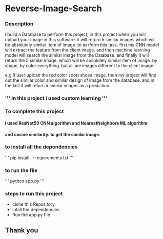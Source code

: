 # Reverse-Image-Search
### Description
i build a Database to perform this project, in this project when you will upload your image in this software. it will return 5  similar  images which will be absolutely similar item of image.
 to perform this task. first my CNN model will extract the feature from the client image. and then machine learning model will search the similar image from the Database. and finally it will return the 5 similar image. which will be absolutely similar item of image. by shape, by color everything. but all are images different to the client image.

 e.g if user upload the red color sport shoes image. then my project will find out the similar color and similar design of image from the database. and in the last it will return 5 similar images as a prediction.

### ''' in this project i used custom learning '''
### To complete this project
#### i used ResNet50 CNN algorithm and NearestNeighbors ML algorithm
#### and cosine similarity. to get the similar image.

### to install all the dependencies
''' pip install -r requirements.txt '''
### to run the file 
''' python app.py '''
### steps to run this project
<ul>
<li>clone this Repository.</li>
<li>intall the dependencies.</li>
<li>Run the app.py file</li>
</ul>

## Thank you
